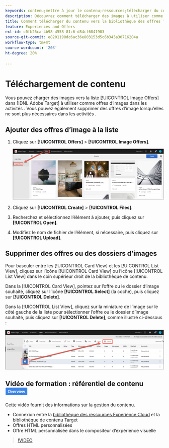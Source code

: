 ```yaml
---
keywords: contenu;mettre à jour le contenu;ressources;télécharger du contenu;télécharger une ressource
description: Découvrez comment télécharger des images à utiliser comme offres d’images dans Adobe Target.
title: Comment télécharger du contenu vers la bibliothèque des offres ?
feature: Experiences and Offers
exl-id: c0fb26ca-4b98-4558-81c6-d84cf6841903
source-git-commit: e8201198dc6ac36e803153d5c6b345a30716204a
workflow-type: tm+mt
source-wordcount: '203'
ht-degree: 20%

---
```


# Téléchargement de contenu

Vous pouvez charger des images vers la liste [!UICONTROL Image Offers] dans [!DNL Adobe Target] à utiliser comme offres d’images dans les activités . Vous pouvez également supprimer des offres d’image lorsqu’elles ne sont plus nécessaires dans les activités .

## Ajouter des offres d’image à la liste

1. Cliquez sur **[!UICONTROL Offers]** > **[!UICONTROL Image Offers]**.

   ![Offres > Offres Image](/help/main/c-experiences/c-manage-content/assets/image-offers-tab.png)

1. Cliquez sur **[!UICONTROL Create]** > **[!UICONTROL Files]**.
1. Recherchez et sélectionnez l’élément à ajouter, puis cliquez sur **[!UICONTROL Open]**.
1. Modifiez le nom de fichier de l’élément, si nécessaire, puis cliquez sur **[!UICONTROL Upload]**.

## Supprimer des offres ou des dossiers d’images

Pour basculer entre les [!UICONTROL Card View] et les [!UICONTROL List View], cliquez sur l’icône [!UICONTROL Card View] ou l’icône [!UICONTROL List View] dans le coin supérieur droit de la bibliothèque de contenu.

Dans la [!UICONTROL Card View], pointez sur l’offre ou le dossier d’image souhaité, cliquez sur l’icône **[!UICONTROL Select]** (la coche), puis cliquez sur **[!UICONTROL Delete]**.

Dans la [!UICONTROL List View], cliquez sur la miniature de l’image sur le côté gauche de la liste pour sélectionner l’offre ou le dossier d’image souhaité, puis cliquez sur **[!UICONTROL Delete]**, comme illustré ci-dessous :

![Supprimer l’élément sélectionné](/help/main/c-experiences/c-manage-content/assets/delete-image-offer.png)

## Vidéo de formation : référentiel de contenu ![badge Aperçu](/help/main/assets/overview.png)

Cette vidéo fournit des informations sur la gestion du contenu.

* Connexion entre la [bibliothèque des ressources Experience Cloud](https://experienceleague.adobe.com/docs/core-services/interface/assets/creative-cloud.html) et la bibliothèque de contenu Target
* Offres HTML personnalisées
* Offre HTML personnalisée dans le compositeur d’expérience visuelle

>[!VIDEO](https://video.tv.adobe.com/v/17387)
